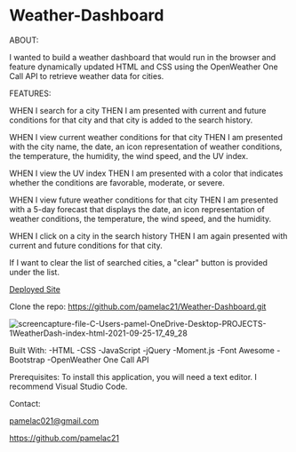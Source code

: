 # Weather-Dashboard

ABOUT:

I wanted to build a weather dashboard that would run in the browser and feature dynamically updated HTML and CSS using the OpenWeather One Call API to retrieve weather data for cities.

FEATURES:

WHEN I search for a city THEN I am presented with current and future conditions for that city and that city is added to the search history. 

WHEN I view current weather conditions for that city THEN I am presented with the city name, the date, an icon representation of weather conditions, the temperature, the humidity, the wind speed, and the UV index. 

WHEN I view the UV index THEN I am presented with a color that indicates whether the conditions are favorable, moderate, or severe. 

WHEN I view future weather conditions for that city THEN I am presented with a 5-day forecast that displays the date, an icon representation of weather conditions, the temperature, the wind speed, and the humidity. 

WHEN I click on a city in the search history THEN I am again presented with current and future conditions for that city.

If I want to clear the list of searched cities, a "clear" button is provided under the list.

[Deployed Site](https://pamelac21.github.io/Weather-Dashboard/)

Clone the repo: https://github.com/pamelac21/Weather-Dashboard.git

![screencapture-file-C-Users-pamel-OneDrive-Desktop-PROJECTS-1WeatherDash-index-html-2021-09-25-17_49_28](https://user-images.githubusercontent.com/87335354/134786865-9034af33-6e3d-4f28-92a7-d9333f39068e.png)

Built With: -HTML -CSS -JavaScript -jQuery -Moment.js -Font Awesome -Bootstrap -OpenWeather One Call API

Prerequisites: To install this application, you will need a text editor. I recommend Visual Studio Code.


Contact:

pamelac021@gmail.com

https://github.com/pamelac21